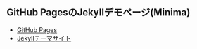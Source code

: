 ## GitHub PagesのJekyllデモページ(Minima)
- [GitHub Pages](https://shimajima-eiji.github.io/Hosting_demo_jekyll_Minima/)
- [Jekyllテーマサイト](https://github.com/pages-themes/minima)
